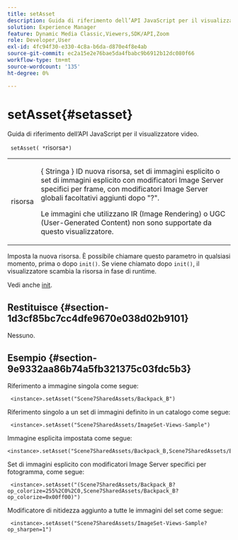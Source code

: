 ```yaml
---
title: setAsset
description: Guida di riferimento dell’API JavaScript per il visualizzatore video.
solution: Experience Manager
feature: Dynamic Media Classic,Viewers,SDK/API,Zoom
role: Developer,User
exl-id: 4fc94f30-e330-4c8a-b6da-d870e4f8e4ab
source-git-commit: ec2a15e2e76bae5da4fbabc9b6912b12dc080f66
workflow-type: tm+mt
source-wordcount: '135'
ht-degree: 0%

---
```


# setAsset{#setasset}

Guida di riferimento dell’API JavaScript per il visualizzatore video.

` setAsset( *`risorsa`*)`

<table id="table_896DFF34A68A403DB93A6D597461A573"> 
 <tbody> 
  <tr> 
   <td colname="col1"> <p> <span class="codeph"> <span class="varname"> risorsa </span> </span> </p> </td> 
   <td colname="col2"> <p>{ <span class="codeph"> Stringa </span>} ID nuova risorsa, set di immagini esplicito o set di immagini esplicito con modificatori Image Server specifici per frame, con modificatori Image Server globali facoltativi aggiunti dopo "?". </p> <p> Le immagini che utilizzano IR (Image Rendering) o UGC (User-Generated Content) non sono supportate da questo visualizzatore. </p> </td> 
  </tr> 
 </tbody> 
</table>

Imposta la nuova risorsa. È possibile chiamare questo parametro in qualsiasi momento, prima o dopo `init()`. Se viene chiamato dopo `init()`, il visualizzatore scambia la risorsa in fase di runtime.

Vedi anche [init](../../../c-html5-s7-aem-asset-viewers/c-html5-20-zoom-viewer-about/c-html5-20-zoom-viewer-javascriptapiref/r-html5-zoom-viewer-20-javascriptapiref-init.md#reference-aee94dd92a28410784f7a1792e28683b).

## Restituisce {#section-1d3cf85bc7cc4dfe9670e038d02b9101}

Nessuno.

## Esempio {#section-9e9332aa86b74a5fb321375c03fdc5b3}

Riferimento a immagine singola come segue:

```
 <instance>.setAsset("Scene7SharedAssets/Backpack_B")
```

Riferimento singolo a un set di immagini definito in un catalogo come segue:

```
 <instance>.setAsset("Scene7SharedAssets/ImageSet-Views-Sample")
```

Immagine esplicita impostata come segue:

```
<instance>.setAsset("Scene7SharedAssets/Backpack_B,Scene7SharedAssets/Backpack_C")
```

Set di immagini esplicito con modificatori Image Server specifici per fotogramma, come segue:

```
 <instance>.setAsset("(Scene7SharedAssets/Backpack_B?op_colorize=255%2C0%2C0,Scene7SharedAssets/Backpack_B?op_colorize=0x00ff00)")
```

Modificatore di nitidezza aggiunto a tutte le immagini del set come segue:

```
 <instance>.setAsset("Scene7SharedAssets/ImageSet-Views-Sample?op_sharpen=1")
```
